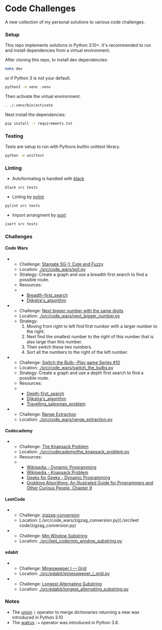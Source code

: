 # Code Challenges
A new collection of my personal solutions to various code challenges.
### Setup
This repo implements solutions in Python 3.10+.  It's recommended to run and install dependencies from a virtual environment.

After cloning this repo, to install dev dependencies: 
```sh
make dev
```
or if Python 3 is not your default.
```sh
python3 -m venv .venv
```

Then activate the virtual environment.
```sh
. ./.venv/bin/activate
```
Next install the dependencies:
```sh
pip install -r requirements.txt
```
### Testing
Tests are setup to run with Pythons builtin unittest library.
```sh
python -m unittest
```

### Linting
- Autoformating is handled with [black](https://pypi.org/project/black/)
```sh
black src tests
```
- Linting by [pylint](https://pypi.org/project/pylint/)
```sh
pylint src tests
```
- Import arrangment by [isort](https://pypi.org/project/isort/)
```sh
isort src tests
```

### Challenges
#### Code Wars
- - Challenge: [Stargate SG-1: Cute and Fuzzy](https://www.codewars.com/kata/59669eba1b229e32a300001a/train/python)
  - Location: [./src/code_wars/sg1.py](./src/code_wars/sg1.py)
  - Strategy: Create a graph and use a breadth first search to find a possible route.
  - Resources:
  - - [Breadth-first_search](https://en.wikipedia.org/wiki/Breadth-first_search)
    - [Dijkstra's_algorithm](https://en.wikipedia.org/wiki/Dijkstra's_algorithm)
- - Challenge: [Next bigger number with the same digits](https://www.codewars.com/kata/55983863da40caa2c900004e/train/python)
  - Location: [./src/code_wars/next_bigger_number.py](./src/code_wars/next_bigger_number.py)
  - Strategy:
    1. Moving from right to left find first number with a larger number to the right.
    1. Next find the smallest number to the right of this number that is also large than this number.
    1. Then switch these two numbers.
    1. Sort all the numbers to the right of the left number.
- - Challenge: [Switch the Bulb--Play game Series #10](https://www.codewars.com/kata/5a96064cfd57777828000187/train/python)
  - Location: [./src/code_wars/switch_the_bulbs.py](./src/code_wars/switch_the_bulbs.py)
  - Strategy: Create a graph and use a depth first search to find a possible route.
  - Resources:
  - - [Depth-first_search](https://en.wikipedia.org/wiki/Depth-first_search)
    - [Dijkstra's_algorithm](https://en.wikipedia.org/wiki/Dijkstra's_algorithm)
    - [Travelling_salesman_problem](https://en.wikipedia.org/wiki/Travelling_salesman_problem)
- - Challenge: [Range Extraction](https://www.codewars.com/kata/51ba717bb08c1cd60f00002f)
  - Location: [./src/code_wars/range_extraction.py](./src/code_wars/range_extraction.py)
#### Codecademy
- - Challenge: [The Knapsack Problem](https://www.codecademy.com/code-challenges/code-challenge-knapsack-problem-python)
  - Location: [./src/codecademy/the_knapsack_problem.py](./src/codecademy/the_knapsack_problem.py)
  - Resources:
  - - [Wikipedia - Dynamic Programming](https://en.wikipedia.org//wiki/Dynamic_programming)
    - [Wikipedia - Knapsack Problem](https://en.wikipedia.org/wiki/Knapsack_problem)
    - [Geeks for Geeks - Dynamic Programming](https://www.geeksforgeeks.org/dynamic-programming/)
    - [Grokking Algorithms: An Illustrated Guide for Programmers and Other Curious People, Chapter 9](https://www.amazon.com/Grokking-Algorithms-illustrated-programmers-curious/dp/1617292230)
#### LeetCode
- - Challenge: [zigzag-conversion](https://leetcode.com/problems/zigzag-conversion/description/)
  - Location: [./src/code_wars/zigzag_conversion.py](./src/leet code/zigzag_conversion.py)
- - Challenge: [Min Window Substring](https://leetcode.com/problems/minimum-window-substring/)
  - Location: [./src/leet_code/min_window_substring.py](./src/leet_code/min_window_substring.py)
#### edabit
- - Challenge: [Minesweeper I — Grid](https://edabit.com/challenge/voZCqTGMSNjCrRhf9)
  - Location: [./src/edabit/minesweeper_i_grid.py](./src/edabit/minesweeper_i_grid.py)
- - Challenge: [Longest Alternating Substring](https://edabit.com/challenge/RB6iWFrCd6rXWH3vi)
  - Location: [./src/edabit/longest_alternating_substring.py](./src/edabit/longest_alternating_substring.py)
### Notes
- The [union](https://docs.python.org/3/whatsnew/3.10.html) `|` operator to merge dictionaries returning a new was introduced in Python 3.10
- The [walrus](https://docs.python.org/3/whatsnew/3.8.html) `:=` operator was introduced in Python 3.8.
